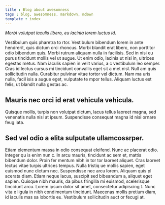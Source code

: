 ```yaml
---
title : Blog about awesomness
tags : blog, awesomness, markdown, mdown
template : index
---
```


*Morbi volutpat iaculis libero, eu lacinia lorem luctus id.*

Vestibulum quis pharetra to rtor.
Vestibulum bibendum lorem in ante hendrerit, quis dictum orci rhoncus. Morbi blandit erat libero,
non porttitor odio bibendum quis. Morbi rutrum aliquam nulla in facilisis. Sed in nisi eu purus
tincidunt mollis vel ut augue. Ut enim odio, lacinia ut nisi in, ultrices egestas metus. Nam
iaculis sapien in velit varius, a c vestibulum leo semper. Cras id lectus cursus mi tincidunt
convallis eget sit a met nisl. Null am quis sollicitudin nulla. Curabitur pulvinar vitae tortor
vel dictum. Nam ma uris nulla, facil isis a augue eget, vulputate te mpor tellus. Aliquam luctus
est felis, ut blandit nulla gestas ac.

## Mauris nec orci id erat vehicula vehicula.

Quisque mollis, turpis non volutpat dictum, lacus tellus laoreet magna, sed venenatis nulla nisl
at ipsum. Suspendisse consequat magna id nisi ornare feug iata.

## Sed vel odio a elita sulputate ullamcossrper.

Etiam elementum massa in odio consequat eleifend.
Nunc ac placerat odio. Integer qu is enim nun c. In arcu mauris, tincidunt ac sem et, mattis bibendum
dolor. Proin fer mentum nibh in tor tor laoreet aliquet. Cras laoreet lectus vitae turpis ultrices
tempus. Nulla tristiq ue mollis sapien, eget euismod nunc dictum nec. Suspendisse nec arcu lorem.
Aliquam quis pl acerata diam. Etiam neque lacus, suscipit sed bibeandum a, aliquet eget sapien. Quisque
nibh mauris, da pibus fringilla mi euismod, scelerisque tincidunt arcu. Lorem ipsum dolor sit amet,
consectetur adipiscing t. Nunc vita e ligula in nibh condimentum tincidunt. Maecenas mollis pretium
diam, id iaculis mas sa lobortis eu. Vestibulum sollicitudin auct or fecugi at.
